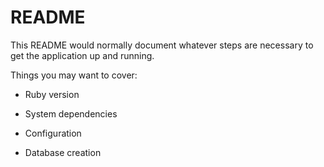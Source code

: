 # README

This README would normally document whatever steps are necessary to get the
application up and running.

Things you may want to cover:

* Ruby version

* System dependencies

* Configuration

* Database creation